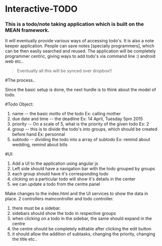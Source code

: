 # Interactive-TODO
<h3>This is a todo/note taking application which is built on the MEAN framework.</h3>
<p>
It will eventually provide various ways of accessing todo's.
It is also a note keeper application.
People can save notes [specially programmers],  which can be then easily searched and reused.
The application will be completely programmer centric, giving ways to add todo's via
command line :)
android
web etc..
</p>
<blockquote>Eventually all this will be synced over dropbox!!
</blockquote>

#The process..

Since the basic setup is done,
the next hurdle is to think about the model of todo.

#Todo Object:

1. name -- the basic motto of the todo Ex: calling mother
2. due date and time -- the deadline Ex: 14 April, Tuesday 5pm 2015
3. priority --  On a scale of 5, what is the priority of the given todo  Ex: 2
4. group -- this is to divide the todo's into groups, which should be created before hand Ex: personnal
5. subtodo -- dividing the todo into a array of subtodo Ex: remind about wedding, remind about bills


#UI:
1. Add a UI to the application using angular js
2. Left side should have a navigation bar with the todo grouped by groups
3. each group should have it's corresponding todo
4. clicking on a particular todo will show it's details in the center
5. we can update a todo from the centre panel


Make changes to the index.html and the UI services to show the data in place.
2 controllers maincontroller and todo controller.

1. there must be a sidebar.
2. sidebars should show the todo in respective groups
3. when clicking on  a todo in the sidebar, the same should expand in the centre
4. the centre should be completely editable after clicking the edit button
5. it should allow the addition of subtasks, changing the priority, changing the title etc..


